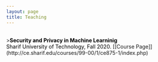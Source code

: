 ```yaml
---
layout: page
title: Teaching
---
```


<br>
><font color="black"><b>Security and Privacy in Machine Learninig</b> <br>
  Sharif University of Technology, Fall 2020. </font>[[Course Page]](http://ce.sharif.edu/courses/99-00/1/ce875-1/index.php)<br><br>
